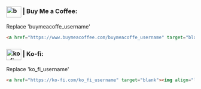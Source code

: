 ### <img align="center" src="https://cdn.buymeacoffee.com/buttons/v2/default-yellow.png" alt="buymeacoffe_username" height="30" width="40" /> | Buy Me a Coffee: 
Replace 'buymeacoffe_username'
```html
<a href="https://www.buymeacoffee.com/buymeacoffe_username" target="blank"><img align="left" src="https://cdn.buymeacoffee.com/buttons/v2/default-yellow.png" height="50" width="210" alt="buymeacoffe_username" /></a>
```

### <img align="center" src="https://cdn.ko-fi.com/cdn/kofi3.png?v=3" alt="ko_fi_username" height="30" width="40" /> | Ko-fi: 
Replace 'ko_fi_username'
```html
<a href="https://ko-fi.com/ko_fi_username" target="blank"><img align="left" src="https://cdn.ko-fi.com/cdn/kofi3.png?v=3" height="50" width="210" alt="ko_fi_username" /></a>
```
